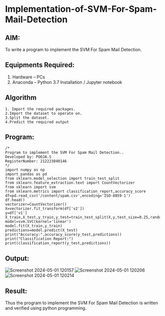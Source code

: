# Implementation-of-SVM-For-Spam-Mail-Detection

## AIM:
To write a program to implement the SVM For Spam Mail Detection.

## Equipments Required:
1. Hardware – PCs
2. Anaconda – Python 3.7 Installation / Jupyter notebook

## Algorithm
```
1. Import the required packages.
2.Import the dataset to operate on.
3.Split the dataset.
4.Predict the required output
```

## Program:
```
/*
Program to implement the SVM For Spam Mail Detection..
Developed by: POOJA.S
RegisterNumber: 212223040146  
*/
import numpy as np
import pandas as pd
from sklearn.model_selection import train_test_split
from sklearn.feature_extraction.text import CountVectorizer
from sklearn import svm
from sklearn.metrics import classification_report,accuracy_score
df=pd.read_csv('/content/spam.csv',encoding='ISO-8859-1')
df.head()
vectorizer=CountVectorizer()
X=vectorizer.fit_transform(df['v2'])
y=df['v1']
X_train,X_test,y_train,y_test=train_test_split(X,y,test_size=0.25,random_state=42)
model=svm.SVC(kernel='linear')
model.fit(X_train,y_train)
predictions=model.predict(X_test)
print("Accuracy:",accuracy_score(y_test,predictions))
print("Classification Report:")
print(classification_report(y_test,predictions))
```


## Output:
![Screenshot 2024-05-01 120157](https://github.com/Shubhavi17/Implementation-of-SVM-For-Spam-Mail-Detection/assets/150005085/a86c2ea3-3ef8-496a-9692-3b587bc64e70)
![Screenshot 2024-05-01 120206](https://github.com/Shubhavi17/Implementation-of-SVM-For-Spam-Mail-Detection/assets/150005085/b2ca1cc3-2368-416a-b407-9979a34e316d)
![Screenshot 2024-05-01 120214](https://github.com/Shubhavi17/Implementation-of-SVM-For-Spam-Mail-Detection/assets/150005085/45f95f58-7c37-453e-aa23-502410e34ef4)




## Result:
Thus the program to implement the SVM For Spam Mail Detection is written and verified using python programming.

